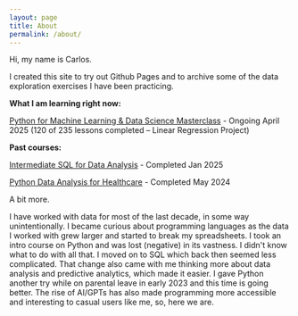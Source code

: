 ```yaml
---
layout: page
title: About
permalink: /about/
---
```


Hi, my name is Carlos.


I created this site to try out Github Pages and to archive some of the data exploration exercises I have been practicing. 


**What I am learning right now:**

[Python for Machine Learning & Data Science Masterclass](https://www.udemy.com/course/python-for-machine-learning-data-science-masterclass/) - Ongoing April 2025 (120 of 235 lessons completed – Linear Regression Project)

**Past courses:**

[Intermediate SQL for Data Analysis](https://www.linkedin.com/learning/intermediate-sql-for-data-scientists) - Completed Jan 2025

[Python Data Analysis for Healthcare](https://www.linkedin.com/learning/python-data-analysis-for-healthcare) - Completed May 2024





A bit more.


I have worked with data for most of the last decade, in some way unintentionally. I became curious about programming languages as the data I worked with grew larger and started to break my spreadsheets. I took an intro course on Python and was lost (negative) in its vastness. I didn't know what to do with all that. I moved on to SQL which back then seemed less complicated. That change also came with me thinking more about data analysis and predictive analytics, which made it easier. I gave Python another try  while on parental leave in early 2023 and this time is going better. The rise of AI/GPTs has also made programming more accessible and interesting to casual users like me, so, here we are.

